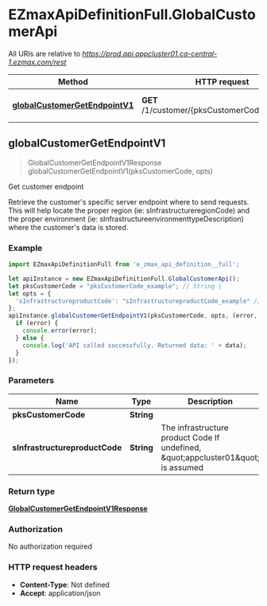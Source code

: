 # EZmaxApiDefinitionFull.GlobalCustomerApi

All URIs are relative to *https://prod.api.appcluster01.ca-central-1.ezmax.com/rest*

Method | HTTP request | Description
------------- | ------------- | -------------
[**globalCustomerGetEndpointV1**](GlobalCustomerApi.md#globalCustomerGetEndpointV1) | **GET** /1/customer/{pksCustomerCode}/endpoint | Get customer endpoint



## globalCustomerGetEndpointV1

> GlobalCustomerGetEndpointV1Response globalCustomerGetEndpointV1(pksCustomerCode, opts)

Get customer endpoint

Retrieve the customer&#39;s specific server endpoint where to send requests. This will help locate the proper region (ie: sInfrastructureregionCode) and the proper environment (ie: sInfrastructureenvironmenttypeDescription) where the customer&#39;s data is stored.

### Example

```javascript
import EZmaxApiDefinitionFull from 'e_zmax_api_definition__full';

let apiInstance = new EZmaxApiDefinitionFull.GlobalCustomerApi();
let pksCustomerCode = "pksCustomerCode_example"; // String | 
let opts = {
  'sInfrastructureproductCode': "sInfrastructureproductCode_example" // String | The infrastructure product Code  If undefined, \"appcluster01\" is assumed
};
apiInstance.globalCustomerGetEndpointV1(pksCustomerCode, opts, (error, data, response) => {
  if (error) {
    console.error(error);
  } else {
    console.log('API called successfully. Returned data: ' + data);
  }
});
```

### Parameters


Name | Type | Description  | Notes
------------- | ------------- | ------------- | -------------
 **pksCustomerCode** | **String**|  | 
 **sInfrastructureproductCode** | **String**| The infrastructure product Code  If undefined, \&quot;appcluster01\&quot; is assumed | [optional] 

### Return type

[**GlobalCustomerGetEndpointV1Response**](GlobalCustomerGetEndpointV1Response.md)

### Authorization

No authorization required

### HTTP request headers

- **Content-Type**: Not defined
- **Accept**: application/json

